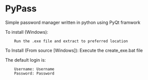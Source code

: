 # PyPass
Simple password manager written in python using PyQt framwork




To install (Windows):

        Run the .exe file and extract to preferred location

To Install (From source [Windows]):
        Execute the create_exe.bat file

The default login is:
        
        Username: Username
        Password: Password
